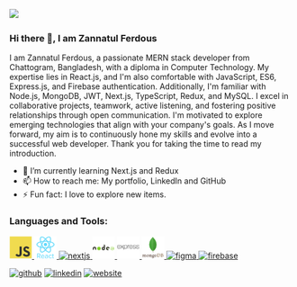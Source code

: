 ![](https://media.licdn.com/dms/image/D5616AQHj_AiAWx6mNQ/profile-displaybackgroundimage-shrink_350_1400/0/1691061657383?e=1697673600&v=beta&t=eNK0kg2pxWxRgsAhZLApTEswBRcKW4xWdQI-EPM3ABU)
### Hi there 👋, I am  Zannatul Ferdous


I am Zannatul Ferdous, a passionate MERN stack developer from Chattogram, Bangladesh, with a diploma in Computer Technology. My expertise lies in React.js, and I'm also comfortable with JavaScript, ES6, Express.js, and Firebase authentication. Additionally, I'm familiar with Node.js, MongoDB, JWT, Next.js, TypeScript, Redux, and MySQL. I excel in collaborative projects, teamwork, active listening, and fostering positive relationships through open communication. I'm motivated to explore emerging technologies that align with your company's goals. As I move forward, my aim is to continuously hone my skills and evolve into a successful web developer. Thank you for taking the time to read my introduction.


- 🌱 I’m currently learning Next.js and Redux 
- 📫 How to reach me: My portfolio, LinkedIn and GitHub 
- ⚡ Fun fact: I love to explore new items.  



<h3 align="left">Languages and Tools:</h3>
<p align="left"> <a href="https://developer.mozilla.org/en-US/docs/Web/JavaScript" target="_blank" rel="noreferrer"> 
  <img src="https://raw.githubusercontent.com/devicons/devicon/master/icons/javascript/javascript-original.svg" alt="javascript" width="40" height="40"/> </a>
<a href="https://reactjs.org/" target="_blank" rel="noreferrer"> <img src="https://raw.githubusercontent.com/devicons/devicon/master/icons/react/react-original-wordmark.svg" alt="react" width="40" height="40"/> </a>
<a href="https://nextjs.org/" target="_blank" rel="noreferrer"> <img src="https://cdn.worldvectorlogo.com/logos/nextjs-2.svg" alt="nextjs" width="40" height="40"/> </a>
<a href="https://nodejs.org" target="_blank" rel="noreferrer"> <img src="https://raw.githubusercontent.com/devicons/devicon/master/icons/nodejs/nodejs-original-wordmark.svg" alt="nodejs" width="40" height="40"/> </a>
<a href="https://expressjs.com" target="_blank" rel="noreferrer"> <img src="https://raw.githubusercontent.com/devicons/devicon/master/icons/express/express-original-wordmark.svg" alt="express" width="40" height="40"/> </a> 
<a href="https://www.mongodb.com/" target="_blank" rel="noreferrer"> <img src="https://raw.githubusercontent.com/devicons/devicon/master/icons/mongodb/mongodb-original-wordmark.svg" alt="mongodb" width="40" height="40"/> </a>
<a href="https://www.figma.com/" target="_blank" rel="noreferrer"> <img src="https://www.vectorlogo.zone/logos/figma/figma-icon.svg" alt="figma" width="40" height="40"/> </a> <a href="https://firebase.google.com/" target="_blank" rel="noreferrer"> <img src="https://www.vectorlogo.zone/logos/firebase/firebase-icon.svg" alt="firebase" width="40" height="40"/> </a> </p>


[<img src='https://cdn.jsdelivr.net/npm/simple-icons@3.0.1/icons/github.svg' alt='github' height='40'>](https://github.com/Re-zan)  [<img src='https://cdn.jsdelivr.net/npm/simple-icons@3.0.1/icons/linkedin.svg' alt='linkedin' height='40'>](https://www.linkedin.com/in/zannatul-ferdous-dev/)  [<img src='https://cdn.jsdelivr.net/npm/simple-icons@3.0.1/icons/icloud.svg' alt='website' height='40'>](https://zannatul-ferdous.netlify.app/)  

